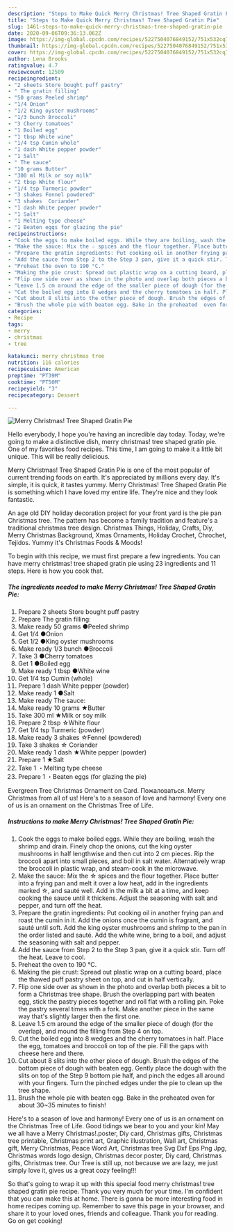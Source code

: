 ```yaml
---
description: "Steps to Make Quick Merry Christmas! Tree Shaped Gratin Pie"
title: "Steps to Make Quick Merry Christmas! Tree Shaped Gratin Pie"
slug: 1461-steps-to-make-quick-merry-christmas-tree-shaped-gratin-pie
date: 2020-09-06T09:36:13.062Z
image: https://img-global.cpcdn.com/recipes/5227504076849152/751x532cq70/merry-christmas-tree-shaped-gratin-pie-recipe-main-photo.jpg
thumbnail: https://img-global.cpcdn.com/recipes/5227504076849152/751x532cq70/merry-christmas-tree-shaped-gratin-pie-recipe-main-photo.jpg
cover: https://img-global.cpcdn.com/recipes/5227504076849152/751x532cq70/merry-christmas-tree-shaped-gratin-pie-recipe-main-photo.jpg
author: Lena Brooks
ratingvalue: 4.7
reviewcount: 12509
recipeingredient:
- "2 sheets Store bought puff pastry"
- " The gratin filling"
- "50 grams Peeled shrimp"
- "1/4 Onion"
- "1/2 King oyster mushrooms"
- "1/3 bunch Broccoli"
- "3 Cherry tomatoes"
- "1 Boiled egg"
- "1 tbsp White wine"
- "1/4 tsp Cumin whole"
- "1 dash White pepper powder"
- "1 Salt"
- " The sauce"
- "10 grams Butter"
- "300 ml Milk or soy milk"
- "2 tbsp White flour"
- "1/4 tsp Turmeric powder"
- "3 shakes Fennel powdered"
- "3 shakes  Coriander"
- "1 dash White pepper powder"
- "1 Salt"
- "1 Melting type cheese"
- "1 Beaten eggs for glazing the pie"
recipeinstructions:
- "Cook the eggs to make boiled eggs. While they are boiling, wash the shrimp and drain. Finely chop the onions, cut the king oyster mushrooms in half lengthwise and then cut into 2 cm pieces. Rip the broccoli apart into small pieces, and boil in salt water. Alternatively wrap the broccoli in plastic wrap, and steam-cook in the microwave."
- "Make the sauce: Mix the ☆ spices and the flour together. Place butter into a frying pan and melt it over a low heat, add in the ingredients marked ☆, and sauté well. Add in the milk a bit at a time, and keep cooking the sauce until it thickens. Adjust the seasoning with salt and pepper, and turn off the heat."
- "Prepare the gratin ingredients: Put cooking oil in another frying pan and roast the cumin in it. Add the onions once the cumin is fragrant,  and sauté until soft.  Add the king oyster mushrooms and shrimp to the pan in the order listed and sauté. Add the white wine, bring to a boil, and adjust the seasoning with salt and pepper."
- "Add the sauce from Step 2 to the Step 3 pan, give it a quick stir. Turn off the heat. Leave to cool."
- "Preheat the oven to 190 °C."
- "Making the pie crust: Spread out plastic wrap on a cutting board, place the thawed puff pastry sheet on top, and cut in half vertically."
- "Flip one side over as shown in the photo and overlap both pieces a bit to form a Christmas tree shape.  Brush the overlapping part with beaten egg, stick the pastry pieces together and roll flat with a rolling pin. Poke the pastry several times with a fork. Make another piece in the same way that&#39;s slightly larger then the first one."
- "Leave 1.5 cm around the edge of the smaller piece of dough (for the overlap), and mound the filling from Step 4 on top."
- "Cut the boiled egg into 8 wedges and the cherry tomatoes in half. Place the egg, tomatoes and broccoli on top of the pie. Fill the gaps with cheese here and there."
- "Cut about 8 slits into the other piece of dough. Brush the edges of the bottom piece of dough with beaten egg. Gently place the dough with the slits on top of the Step 9 bottom pie half, and pinch the edges all around with your fingers. Turn the pinched edges under the pie to clean up the tree shape."
- "Brush the whole pie with beaten egg. Bake in the preheated  oven for about 30~35 minutes to finish!"
categories:
- Recipe
tags:
- merry
- christmas
- tree

katakunci: merry christmas tree 
nutrition: 116 calories
recipecuisine: American
preptime: "PT39M"
cooktime: "PT50M"
recipeyield: "3"
recipecategory: Dessert

---
```



![Merry Christmas! Tree Shaped Gratin Pie](https://img-global.cpcdn.com/recipes/5227504076849152/751x532cq70/merry-christmas-tree-shaped-gratin-pie-recipe-main-photo.jpg)

Hello everybody, I hope you're having an incredible day today. Today, we're going to make a distinctive dish, merry christmas! tree shaped gratin pie. One of my favorites food recipes. This time, I am going to make it a little bit unique. This will be really delicious.

Merry Christmas! Tree Shaped Gratin Pie is one of the most popular of current trending foods on earth. It's appreciated by millions every day. It's simple, it is quick, it tastes yummy. Merry Christmas! Tree Shaped Gratin Pie is something which I have loved my entire life. They're nice and they look fantastic.

An age old DIY holiday decoration project for your front yard is the pie pan Christmas tree. The pattern has become a family tradition and feature&#39;s a traditional christmas tree design. Christmas Things, Holiday, Crafts, Diy, Merry Christmas Background, Xmas Ornaments, Holiday Crochet, Chrochet, Tejidos. Yummy it&#39;s Christmas Foods &amp; Moods!


To begin with this recipe, we must first prepare a few ingredients. You can have merry christmas! tree shaped gratin pie using 23 ingredients and 11 steps. Here is how you cook that.

<!--inarticleads1-->

##### The ingredients needed to make Merry Christmas! Tree Shaped Gratin Pie:

1. Prepare 2 sheets Store bought puff pastry
1. Prepare  The gratin filling:
1. Make ready 50 grams ●Peeled shrimp
1. Get 1/4 ●Onion
1. Get 1/2 ●King oyster mushrooms
1. Make ready 1/3 bunch ●Broccoli
1. Take 3 ●Cherry tomatoes
1. Get 1 ●Boiled egg
1. Make ready 1 tbsp ●White wine
1. Get 1/4 tsp Cumin (whole)
1. Prepare 1 dash White pepper (powder)
1. Make ready 1 ●Salt
1. Make ready  The sauce:
1. Make ready 10 grams ★Butter
1. Take 300 ml ★Milk or soy milk
1. Prepare 2 tbsp ☆White flour
1. Get 1/4 tsp Turmeric (powder)
1. Make ready 3 shakes ☆Fennel (powdered)
1. Take 3 shakes ☆ Coriander
1. Make ready 1 dash ★White pepper (powder)
1. Prepare 1 ★Salt
1. Take 1 ・Melting type cheese
1. Prepare 1 ・Beaten eggs (for glazing the pie)


Evergreen Tree Christmas Ornament on Card. Пожаловаться. Merry Christmas from all of us! Here&#39;s to a season of love and harmony! Every one of us is an ornament on the Christmas Tree of Life. 

<!--inarticleads2-->

##### Instructions to make Merry Christmas! Tree Shaped Gratin Pie:

1. Cook the eggs to make boiled eggs. While they are boiling, wash the shrimp and drain. Finely chop the onions, cut the king oyster mushrooms in half lengthwise and then cut into 2 cm pieces. Rip the broccoli apart into small pieces, and boil in salt water. Alternatively wrap the broccoli in plastic wrap, and steam-cook in the microwave.
1. Make the sauce: Mix the ☆ spices and the flour together. Place butter into a frying pan and melt it over a low heat, add in the ingredients marked ☆, and sauté well. Add in the milk a bit at a time, and keep cooking the sauce until it thickens. Adjust the seasoning with salt and pepper, and turn off the heat.
1. Prepare the gratin ingredients: Put cooking oil in another frying pan and roast the cumin in it. Add the onions once the cumin is fragrant,  and sauté until soft.  Add the king oyster mushrooms and shrimp to the pan in the order listed and sauté. Add the white wine, bring to a boil, and adjust the seasoning with salt and pepper.
1. Add the sauce from Step 2 to the Step 3 pan, give it a quick stir. Turn off the heat. Leave to cool.
1. Preheat the oven to 190 °C.
1. Making the pie crust: Spread out plastic wrap on a cutting board, place the thawed puff pastry sheet on top, and cut in half vertically.
1. Flip one side over as shown in the photo and overlap both pieces a bit to form a Christmas tree shape.  Brush the overlapping part with beaten egg, stick the pastry pieces together and roll flat with a rolling pin. Poke the pastry several times with a fork. Make another piece in the same way that&#39;s slightly larger then the first one.
1. Leave 1.5 cm around the edge of the smaller piece of dough (for the overlap), and mound the filling from Step 4 on top.
1. Cut the boiled egg into 8 wedges and the cherry tomatoes in half. Place the egg, tomatoes and broccoli on top of the pie. Fill the gaps with cheese here and there.
1. Cut about 8 slits into the other piece of dough. Brush the edges of the bottom piece of dough with beaten egg. Gently place the dough with the slits on top of the Step 9 bottom pie half, and pinch the edges all around with your fingers. Turn the pinched edges under the pie to clean up the tree shape.
1. Brush the whole pie with beaten egg. Bake in the preheated  oven for about 30~35 minutes to finish!


Here&#39;s to a season of love and harmony! Every one of us is an ornament on the Christmas Tree of Life. Good tidings we bear to you and your kin! May we all have a Merry Christmas!.poster, Diy card, Christmas gifts, Christmas tree printable, Christmas print art, Graphic illustration, Wall art, Christmas gift, Merry Christmas, Peace Word Art, Christmas tree Svg Dxf Eps Png Jpg, Christmas words logo design, Christmas decor poster, Diy card, Christmas gifts, Christmas tree. Our Tree is still up, not because we are lazy, we just simply love it, gives us a great cozy feeling!!! 

So that's going to wrap it up with this special food merry christmas! tree shaped gratin pie recipe. Thank you very much for your time. I'm confident that you can make this at home. There is gonna be more interesting food in home recipes coming up. Remember to save this page in your browser, and share it to your loved ones, friends and colleague. Thank you for reading. Go on get cooking!
